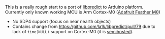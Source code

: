 This is a really rough start to a port of [libpredict](https://github.com/la1k/libpredict/) to Arduino platform. Currently only known working MCU is Arm Cortex-M0 ([Adafruit Feather M0](https://www.adafruit.com/product/2772))

- No SDP4 support (focus on near nearth objects)
- Contains change from https://github.com/la1k/libpredict/pull/79 due to lack of `time(NULL)` support on Cortex-M0 (it is [semihosted](http://infocenter.arm.com/help/index.jsp?topic=/com.arm.doc.dui0205g/Bgbjjgij.html)).
